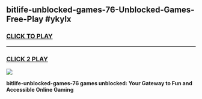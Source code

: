 
## bitlife-unblocked-games-76-Unblocked-Games-Free-Play #ykylx
<h3>
<a href="https://us.freeplayer.one?title=bitlife-unblocked-games-76&ref=9M">CLICK TO PLAY</a></h3>
<hr>

<h3>
<a href="https://us.freeplayer.one?title=bitlife-unblocked-games-76&ref=9M">CLICK 2 PLAY</a>
  
</h3>

<a href="https://us.freeplayer.one?title=bitlife-unblocked-games-76&ref=9M"><img src="https://clearcache.store/games.png"></a>


**bitlife-unblocked-games-76 games unblocked: Your Gateway to Fun and Accessible Online Gaming**
